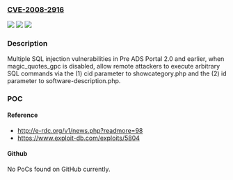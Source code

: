 ### [CVE-2008-2916](https://cve.mitre.org/cgi-bin/cvename.cgi?name=CVE-2008-2916)
![](https://img.shields.io/static/v1?label=Product&message=n%2Fa&color=blue)
![](https://img.shields.io/static/v1?label=Version&message=n%2Fa&color=blue)
![](https://img.shields.io/static/v1?label=Vulnerability&message=n%2Fa&color=brighgreen)

### Description

Multiple SQL injection vulnerabilities in Pre ADS Portal 2.0 and earlier, when magic_quotes_gpc is disabled, allow remote attackers to execute arbitrary SQL commands via the (1) cid parameter to showcategory.php and the (2) id parameter to software-description.php.

### POC

#### Reference
- http://e-rdc.org/v1/news.php?readmore=98
- https://www.exploit-db.com/exploits/5804

#### Github
No PoCs found on GitHub currently.

